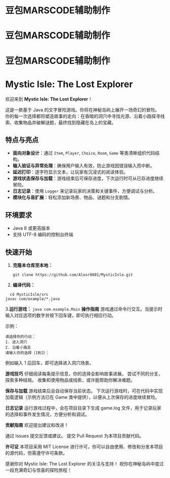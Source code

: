 # 豆包MARSCODE辅助制作
# 豆包MARSCODE辅助制作
# 豆包MARSCODE辅助制作
# Mystic Isle: The Lost Explorer

欢迎来到 **Mystic Isle: The Lost Explorer**！

这是一款基于 Java 的文字冒险游戏。你将在神秘岛屿上展开一场奇幻的冒险。  
你的每一次选择都将塑造故事的走向：在昏暗的洞穴中寻找光源、沿着小路探寻线索、收集物品并破解谜题，最终找到隐藏在岛上的宝藏。

## 特点与亮点

- **面向对象设计**：通过 `Item`, `Player`, `Choice`, `Room`, `Game` 等类清晰组织代码结构。
- **输入验证与异常处理**：确保用户输入有效，防止游戏因错误输入而中断。
- **延迟打印**：逐字符显示文本，让玩家有沉浸式的阅读体验。
- **游戏状态保存与加载**：游戏结束后可保存进度，下次运行时可从已存进度继续冒险。
- **日志记录**：使用 `Logger` 来记录玩家的决策和关键事件，方便调试与分析。
- **模块化与易扩展**：轻松添加新场景、物品、谜题和分支剧情。

## 环境要求

- Java 8 或更高版本
- 支持 UTF-8 编码的控制台终端

## 快速开始

1. **克隆本仓库至本地：**
   ```
   git clone https://github.com/Alosr0801/MysticIsle.git
   ```
2. **编译代码：**

  ```
    cd MysticIsle/src
  javac com/example/*.java
  ```
3.**运行游戏：**
    ```
    java com.example.Main
    ```
**操作指南**
游戏通过命令行交互。当提示时输入对应选项的数字并按下回车键，即可执行相应行动。

示例：
```
请选择你的行动：
1. 进入洞穴
2. 沿着小路走
请输入你的选择（1到2）：
```
例如输入 1 后回车，即可选择进入洞穴场景。

**游戏技巧**
仔细阅读每条提示信息，你的选择会影响故事进展。
尝试不同的分支，探索多种结局。
收集和使用物品或线索，或许能帮助你解决难题。

**保存与加载**
游戏结束后会自动保存当前状态。
下次运行游戏时，可在代码中实现加载逻辑（示例方法已在 Game 类中提供），以便从上次保存的进度继续冒险。

**日志记录**
运行游戏过程中，会在项目目录下生成 game.log 文件，用于记录玩家的选择和事件发生情况，方便分析和调试。

**贡献指南**
欢迎提出建议和改进！

通过 Issues 提交反馈或建议。
提交 Pull Request 为本项目贡献代码。

**许可证**
本项目采用 MIT License 进行许可，你可以自由使用、修改和分发本项目的源代码，但需遵守许可条款。

感谢你对 Mystic Isle: The Lost Explorer 的关注与支持！
祝你在神秘岛屿中度过一段充满奇幻与惊喜的探险旅程！

